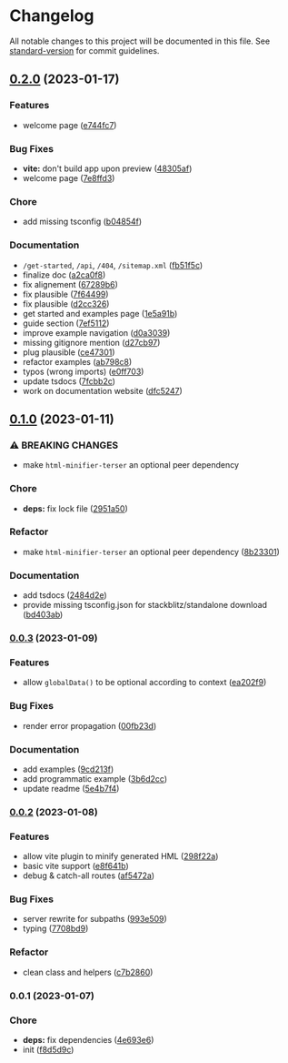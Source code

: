 # Changelog

All notable changes to this project will be documented in this file. See [standard-version](https://github.com/conventional-changelog/standard-version) for commit guidelines.

## [0.2.0](https://github.com/lihbr/akte/compare/v0.1.0...v0.2.0) (2023-01-17)


### Features

* welcome page ([e744fc7](https://github.com/lihbr/akte/commit/e744fc7b77ca5e2333d1453079d09a3f09f0ac34))


### Bug Fixes

* **vite:** don't build app upon preview ([48305af](https://github.com/lihbr/akte/commit/48305afffd816db68fefe1bf0c540d8fad4e8d46))
* welcome page ([7e8ffd3](https://github.com/lihbr/akte/commit/7e8ffd3041ed374cd9e832e231aa9c07ef4b5cb8))


### Chore

* add missing tsconfig ([b04854f](https://github.com/lihbr/akte/commit/b04854f694fd8b28a4d68e807a94735139a4c23d))


### Documentation

* `/get-started`, `/api`, `/404`, `/sitemap.xml` ([fb51f5c](https://github.com/lihbr/akte/commit/fb51f5c451f13bfcdb395f859522642513855548))
* finalize doc ([a2ca0f8](https://github.com/lihbr/akte/commit/a2ca0f88fe651f4ac921b524d37e2ff88022021e))
* fix alignement ([67289b6](https://github.com/lihbr/akte/commit/67289b64cb8bba7b8a168120fce7c1591b5c266f))
* fix plausible ([7f64499](https://github.com/lihbr/akte/commit/7f64499bd64760b03baf5696fadd85ceb4168ab7))
* fix plausible ([d2cc326](https://github.com/lihbr/akte/commit/d2cc32680f3f333f1da146e4ec3c9f803e16e92c))
* get started and examples page ([1e5a91b](https://github.com/lihbr/akte/commit/1e5a91b2189cdba7b4003703b38e6741238d1fba))
* guide section ([7ef5112](https://github.com/lihbr/akte/commit/7ef5112712a865052adc53e14f39e194fa174c8d))
* improve example navigation ([d0a3039](https://github.com/lihbr/akte/commit/d0a303924dd16a67e143cabd174b806c7f8bff61))
* missing gitignore mention ([d27cb97](https://github.com/lihbr/akte/commit/d27cb97aa155c81a8c925953a9141af10819f805))
* plug plausible ([ce47301](https://github.com/lihbr/akte/commit/ce473016c3411b6adbd349b7f7527814553a5fdf))
* refactor examples ([ab798c8](https://github.com/lihbr/akte/commit/ab798c81ca61e4da803246e498a8b71412636e43))
* typos (wrong imports) ([e0ff703](https://github.com/lihbr/akte/commit/e0ff7031330ae551840f5032a0bd5b4431a8493f))
* update tsdocs ([7fcbb2c](https://github.com/lihbr/akte/commit/7fcbb2cc9d95e11789fcb2b3ceccf8e7c304bd8b))
* work on documentation website ([dfc5247](https://github.com/lihbr/akte/commit/dfc52472d359678543b29a3892afd02bf0632138))

## [0.1.0](https://github.com/lihbr/akte/compare/v0.0.3...v0.1.0) (2023-01-11)


### ⚠ BREAKING CHANGES

* make `html-minifier-terser` an optional peer dependency

### Chore

* **deps:** fix lock file ([2951a50](https://github.com/lihbr/akte/commit/2951a50562c6747886d5b6cdac720910257020f5))


### Refactor

* make `html-minifier-terser` an optional peer dependency ([8b23301](https://github.com/lihbr/akte/commit/8b23301ad76da9327f9a526c6365dc589bce771e))


### Documentation

* add tsdocs ([2484d2e](https://github.com/lihbr/akte/commit/2484d2e25c0dbb1400cd84c58e2a09e2d12d4aa8))
* provide missing tsconfig.json for stackblitz/standalone download ([bd403ab](https://github.com/lihbr/akte/commit/bd403abda9fd805a6614670189fb53d95d4b96a1))

### [0.0.3](https://github.com/lihbr/akte/compare/v0.0.2...v0.0.3) (2023-01-09)


### Features

* allow `globalData()` to be optional according to context ([ea202f9](https://github.com/lihbr/akte/commit/ea202f90c45e22615315cdf31f4a43fc54d7fae0))


### Bug Fixes

* render error propagation ([00fb23d](https://github.com/lihbr/akte/commit/00fb23d213a5d04cdc29ef95c7795fbfa29126b5))


### Documentation

* add examples ([9cd213f](https://github.com/lihbr/akte/commit/9cd213fd9b85a72dfd63aa0b930e23a8b42123ee))
* add programmatic example ([3b6d2cc](https://github.com/lihbr/akte/commit/3b6d2ccb22a93a350f38c6bbf83e280c46f048c7))
* update readme ([5e4b7f4](https://github.com/lihbr/akte/commit/5e4b7f45e946b2905dfab367051d1bf010dde38c))

### [0.0.2](https://github.com/lihbr/akte/compare/v0.0.1...v0.0.2) (2023-01-08)


### Features

* allow vite plugin to minify generated HML ([298f22a](https://github.com/lihbr/akte/commit/298f22ab7bd52ed03d8e54f97bebf88b5a1b0b07))
* basic vite support ([e8f641b](https://github.com/lihbr/akte/commit/e8f641b4864cf28d4d289f1e5ece8af133a92a92))
* debug & catch-all routes ([af5472a](https://github.com/lihbr/akte/commit/af5472a52122fc568d1e0c47a3962881fb14661a))


### Bug Fixes

* server rewrite for subpaths ([993e509](https://github.com/lihbr/akte/commit/993e50947fc8e10c4b2b83995ef04e80557fea2b))
* typing ([7708bd9](https://github.com/lihbr/akte/commit/7708bd962b5d22cbe50c7502ad3c9371aadd23db))


### Refactor

* clean class and helpers ([c7b2860](https://github.com/lihbr/akte/commit/c7b2860baa6dadc713e935fe7711a870822f42d3))

### 0.0.1 (2023-01-07)


### Chore

* **deps:** fix dependencies ([4e693e6](https://github.com/lihbr/akte/commit/4e693e61864cd79439bf19120ad3bd48e0e25a79))
* init ([f8d5d9c](https://github.com/lihbr/akte/commit/f8d5d9c12015923fcbaf7e2e3d1ec25444c920b3))
